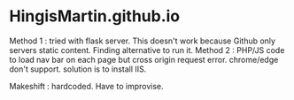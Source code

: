 # HingisMartin.github.io
Method 1 : 
tried with flask server.
This doesn't work because Github only servers static content. Finding alternative to run it.
Method 2 : 
PHP/JS code to load nav bar on each page
but cross origin request error. chrome/edge don't support. solution is to install IIS.


Makeshift :  hardcoded.
Have to improvise.
